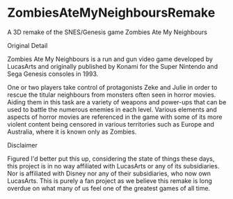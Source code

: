 # ZombiesAteMyNeighboursRemake
A 3D remake of the SNES/Genesis game Zombies Ate My Neighbours

Original Detail

Zombies Ate My Neighbours is a run and gun video game developed by LucasArts and originally published by Konami for the Super Nintendo and Sega Genesis consoles in 1993.

One or two players take control of protagonists Zeke and Julie in order to rescue the titular neighbours from monsters often seen in horror movies. Aiding them in this task are a variety of weapons and power-ups that can be used to battle the numerous enemies in each level. Various elements and aspects of horror movies are referenced in the game with some of its more violent content being censored in various territories such as Europe and Australia, where it is known only as Zombies.

Disclaimer

Figured I'd better put this up, considering the state of things these days, this project is in no way affiliated with LucasArts or any of its subsidiaries. Nor is affiliated with Disney nor any of their subsidiaries, who now own LucasArts. This is purely a fan project as we believe this remake is long overdue on what many of us feel one of the greatest games of all time.